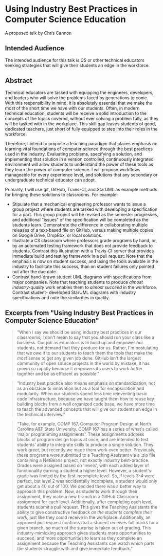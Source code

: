 # Using Industry Best Practices in Computer Science Education
A proposed talk by Chris Cannon

## Intended Audience
The intended audience for this talk is CS or other technical educators seeking
strategies that will give their students an edge in the workforce.

## Abstract
Technical educators are tasked with equipping the engineers, developers, and
leaders who will solve the problems faced by generations to come. With this
responsibility in mind, it is absolutely essential that we make the most of the
short time we have with our students. Often, in modern technical education,
students will be receive a solid introduction to the concepts of the topics
covered, without ever solving a problem fully, as they will be tasked with in
the workplace. This skill gap leaves students of good, dedicated teachers, just
short of fully equipped to step into their roles in the workforce.

Therefore, I intend to propose a teaching paradigm that places emphasis on
learning vital foundations of computer science through the best practices
used in the industry. Evaluating problems, specifying a solution, and
implementing that solution in a version controlled, continuously integrated
environment will allow students to understand the power of these tools as they
learn the power of computer science. I will propose workflows manageable for
every experience level, and solutions that any secondary or undergraduate
technical educator can adopt.

Primarily, I will use git, GitHub, Travis-CI, and StarUML as example methods
for bringing these solutions to classrooms. For example:
- Stipulate that a mechanical engineering professor wants to issue a group
project where students are tasked with developing a specification for a part.
This group project will be revised as the semester progresses, and additional
"issues" of the specification will be completed as the students learn.
Demonstrate the difference in collaborating multiple releases of a text-based
file on GitHub, versus making multiple copies on Google Drive, DropBox, or
local solutions.
- Illustrate a CS classroom where professors grade programs by hand, or, by
an automated testing framework that does not provide feedback to students.
Contrast this illustration with a Travis-CI server that provides immediate
build and testing framework in a pull request. Note that the emphasis is now on
student success, and using the tools available in the industry to facilitate
this success, than on student failures only pointed out after the due date.
- Contrast hand-drawn student UML diagrams with specifications from major
companies. Note that teaching students to produce _almost industry-quality_
work enables them to _almost succeed_ in the workforce. Contrast student-
developed StarUML diagrams with industry specifications and note the
similarities in quality.

## Excerpts from "Using Industry Best Practices in Computer Science Education"
> "When I say we should be using industry best practices in our classrooms, I
don't mean to say that you should run your class like a business. Our job as
educators is to build up and empower our students, not demand that they produce
for us. Rather, I'm postulating that we _owe_ it to our students to teach them
the tools that make the _most_ sense to get any given job done. GitHub isn't the
largest community of open source projects in the world by mistake, it has grown
so rapidly because it _empowers_ its users to work _better_ together and be as
efficient as possible."

> "Industry best practice also means emphasis on standardization, not as an
obstacle to innovation but as a tool for encapsulation and modularity. When
our students spend less time reinventing basic code infrastructure, because we
have taught them how to reuse key building blocks from a well organized code
base, we have more time to teach the advanced concepts that will give our
students an edge in the technical interview."

> "Take, for example, COMP 167, Computer Program Design at North Carolina A&T
State University. COMP 167 has a series of what's called 'major programming
assignments'. These assignments address blocks of program design topics at once,
and are intended to test students' ability to integrate skills to produce a
single solution. They work _great_, but recently we made them work even better.
Previously, these programs were submitted to a Teaching Assistant via a .zip
file containing a NetBeans project, not exactly industry best-practice. Grades
were assigned based on 'levels', with each added layer of functionality earning
a student a higher level. However, a student's grade was limited by the first
incomplete level. So, if levels 3-4 were perfect, but level 2 was accidentally
incomplete, a student would only get about a 40 out of 100.
  We decided there was a better way to approach this problem. Now, as students work through their
assignment, they make a new branch in a GitHub Classroom assignment for each
level. Additionally, after completing each level, students submit a pull
request. This gives the Teaching Assistants the ability to give constructive
feedback _as the students complete their work_, just like they could receive in
the workplace. Additionally, an approved pull request confirms that a student
receives full marks for a given branch, so much of the surprise is taken out of
grading. This industry-mimicking approach gives students more opportunities to
succeed, and more opportunities to learn as they complete an assignment because
the Teaching Assistants can watch which parts the students struggle with and
give immediate feedback."
